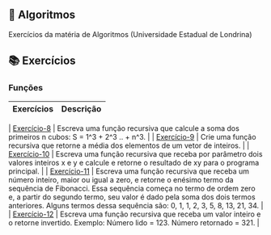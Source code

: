 ## :ledger: Algoritmos

Exercícios da matéria de Algoritmos (Universidade Estadual de Londrina)

## :books: Exercícios

### Funções

| Exercícios    | Descrição                           |
| :--------------  | :--------------------------------- |

| [Exercício-8](https://github.com/BeatrizPassoni/Algoritmos/blob/main/Fun%C3%A7%C3%B5es/Exerc%C3%ADcio8)  | Escreva uma função recursiva que calcule a soma dos primeiros n cubos: S = 1^3 + 2^3 .. + n^3. |
| [Exercício-9](https://github.com/BeatrizPassoni/Algoritmos/blob/main/Fun%C3%A7%C3%B5es/Exerc%C3%ADcio9)  | Crie uma função recursiva que retorne a média dos elementos de um vetor de inteiros. |
| [Exercício-10](https://github.com/BeatrizPassoni/Algoritmos/blob/main/Fun%C3%A7%C3%B5es/Exerc%C3%ADcio10)  | Escreva uma função recursiva que receba por parâmetro dois valores inteiros x e y e calcule e retorne o resultado de xy para o programa principal. |
| [Exercício-11](https://github.com/BeatrizPassoni/Algoritmos/blob/main/Fun%C3%A7%C3%B5es/Exerc%C3%ADcio11)  | Escreva uma função recursiva que receba um número inteiro, maior ou igual a zero, e retorne o enésimo termo da sequência de Fibonacci. Essa sequência começa no termo de ordem zero e, a partir do segundo termo, seu valor é dado pela soma dos dois termos anteriores. Alguns termos dessa sequência são: 0, 1, 1, 2, 3, 5, 8, 13, 21, 34. |
| [Exercício-12](https://github.com/BeatrizPassoni/Algoritmos/blob/main/Fun%C3%A7%C3%B5es/Exerc%C3%ADcio12)  | Escreva uma função recursiva que receba um valor inteiro e o retorne invertido. Exemplo: Número lido = 123. Número retornado = 321. |
